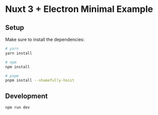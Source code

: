 # Nuxt 3 + Electron Minimal Example

## Setup

Make sure to install the dependencies:

```bash
# yarn
yarn install

# npm
npm install

# pnpm
pnpm install --shamefully-hoist
```

## Development

```bash
npm run dev
```
